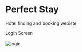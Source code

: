 # Perfect Stay
 Hotel finding and booking webiste

Login Screen 
<br/><br/>
![login](https://github.com/yash0865/Perfect-Stay/assets/97961881/f486df75-ecf4-413a-820e-9a487ad7d2a1)
